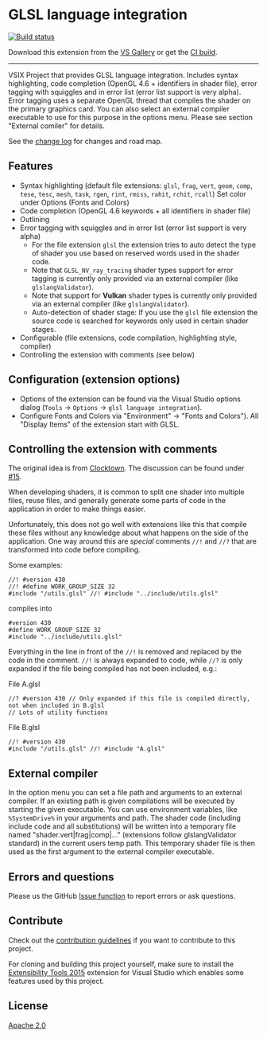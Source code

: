 # GLSL language integration

[![Build status](https://ci.appveyor.com/api/projects/status/dgkpbnfgna2gakrd?svg=true)](https://ci.appveyor.com/project/danielscherzer/glsl)

Download this extension from the [VS Gallery](https://marketplace.visualstudio.com/items?itemName=DanielScherzer.GLSL)
or get the [CI build](http://vsixgallery.com/extension/b62242eb-0ae5-4494-b013-6158ade63816/).

---------------------------------------

VSIX Project that provides GLSL language integration.
Includes syntax highlighting, code completion (OpenGL 4.6 + identifiers in shader file), error tagging with squiggles and in error list (error list support is very alpha). Error tagging uses a separate OpenGL thread that compiles the shader on the primary graphics card. You can also select an external compiler executable to use for this purpose in the options menu. Please see section "External comiler" for details.

See the [change log](https://github.com/danielscherzer/GLSL/blob/master/CHANGELOG.md) for changes and road map.

## Features

- Syntax highlighting (default file extensions: `glsl`, `frag`, `vert`, `geom`, `comp`, `tese`, `tesc`, `mesh`, `task`, `rgen`, `rint`, `rmiss`, `rahit`, `rchit`, `rcall`) Set color under Options (Fonts and Colors)
- Code completion (OpenGL 4.6 keywords + all identifiers in shader file)
- Outlining
- Error tagging with squiggles and in error list (error list support is very alpha)
  - For the file extension `glsl` the extension tries to auto detect the type of shader you use based on reserved words used in the shader code.
  - Note that `GLSL_NV_ray_tracing` shader types support for error tagging is currently only provided via an external compiler (like `glslangValidator`).
  - Note that support for **Vulkan** shader types is currently only provided via an external compiler (like `glslangValidator`).
  - Auto-detection of shader stage: If you use the `glsl` file extension the source code is searched for keywords only used in certain shader stages.
- Configurable (file extensions, code compilation, highlighting style, compiler)
- Controlling the extension with comments (see below)

## Configuration (extension options)
+ Options of the extension can be found via the Visual Studio options dialog (`Tools` -> `Options` -> `glsl language integration`).
+ Configure Fonts and Colors via "Environment" -> "Fonts and Colors"). All "Display Items" of the extension start with GLSL.

## Controlling the extension with comments
The original idea is from [Clocktown](https://github.com/Clocktown). The discussion can be found under [#15](https://github.com/danielscherzer/GLSL/issues/15). 

When developing shaders, it is common to split one shader into multiple files, reuse files, and generally generate some parts of code in the application in order to make things easier.

Unfortunately, this does not go well with extensions like this that compile these files without any knowledge about what happens on the side of the application. One way around this are *special* comments `//!` and `//?` that are transformed into code before compiling. 

Some examples:
```
//! #version 430
//! #define WORK_GROUP_SIZE 32
#include "/utils.glsl" //! #include "../include/utils.glsl"
```
compiles into 
```
#version 430
#define WORK_GROUP_SIZE 32
#include "../include/utils.glsl"
```
Everything in the line in front of the `//!` is removed and replaced by the code in the comment.
`//!` is always expanded to code, while `//?` is only expanded if the file being compiled has not been included, e.g.: 

File A.glsl
```
//? #version 430 // Only expanded if this file is compiled directly, not when included in B.glsl
// Lots of utility functions
```
File B.glsl
```
//! #version 430
#include "/utils.glsl" //! #include "A.glsl"
```

## External compiler
In the option menu you can set a file path and arguments to an external compiler. If an existing path is given compilations will be executed by starting the given executable. You can use environment variables, like `%SystemDrive%` in your arguments and path. The shader code (including include code and all substitutions) will be written into a temporary file named "shader.vert|frag|comp|..." (extensions follow glslangValidator standard) in the current users temp path. This temporary shader file is then used as the first argument to the external compiler executable. 

## Errors and questions
Please us the GitHub [Issue function](https://github.com/danielscherzer/GLSL/issues/new) to report errors or ask questions.

## Contribute
Check out the [contribution guidelines](https://github.com/danielscherzer/GLSL/blob/master/CONTRIBUTING.md)
if you want to contribute to this project.

For cloning and building this project yourself, make sure to install the
[Extensibility Tools 2015](https://visualstudiogallery.msdn.microsoft.com/ab39a092-1343-46e2-b0f1-6a3f91155aa6)
extension for Visual Studio which enables some features used by this project.

## License
[Apache 2.0](/src/Resources/LICENSE.txt)